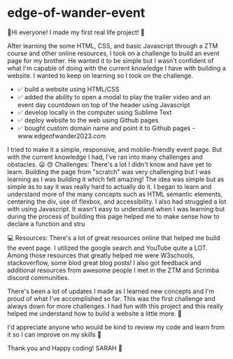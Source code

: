 # edge-of-wander-event

👋Hi everyone! I made my first real life project! 🎉

After learning the some HTML, CSS, and basic Javascript through a ZTM course and other online resources, I took on a challenge to build an event page for my brother. 
He wanted it to be simple but I wasn't confident of what I'm capable of doing with the current knowledge I have with building a website. I wanted to keep on learning so I took on the challenge. 

<ul>
  <li>✅ build a website using HTML/CSS</li>
  <li>✅ added the ability to open a modal to play the trailer video and an event day countdown on top of the header using Javascript</li>
  <li>✅ develop locally in the computer using Sublime Text</li>
  <li>✅ deploy website to the web using Github pages</li>
  <li>✅ bought custom domain name and point it to Github pages - www.edgeofwander2023.com </li>
</ul>

I tried to make it a simple, responsive, and mobile-friendly event page. But with the current knowledge I had, I've ran into many challenges and obstacles. 😦
😓 Challenges: There's a lot I didn't know and have yet to learn. Building the page from "scratch" was very challenging but I was learning as I was building it which felt amazing! The idea was simple but as simple as to say it was really hard to actually do it. I began to learn and understand more of the many concepts such as HTML semantic elements, centering the div, use of flexbox, and accessibility. I also had struggled a lot with using Javascript. It wasn't easy to understand when I was learning but during the process of building this page helped me to make sense how to declare a function and stru

💻 Resources: There's a lot of great resources online that helped me build the event page. I utilized the google search and YouTube quite a LOT. Among those resources that greatly helped me were W3schools, stackoverflow, some blod great blog posts! I also got feedback and additional resources from awesome people I met in the ZTM and Scrimba discord communities.

There's been a lot of updates I made as I learned new concepts and I'm proud of what I've accomplished so far. This was the first challenge and always down for more challenges. I had fun with this project and this really helped me understand how to build a website a little more. 👊

I'd appreciate anyone who would be kind to review my code and learn from it so I can improve on my skills 🙏

Thank you and Happy coding! SARAH 🍵
